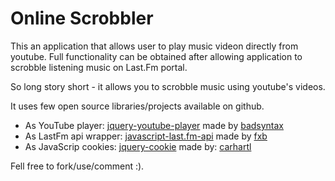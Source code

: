 Online Scrobbler
====================

This an application that allows user to play music videon directly from youtube.
Full functionality can be obtained after allowing application to scrobble listening music on Last.Fm portal.

So long story short - it allows you to scrobble music using youtube's videos.

It uses few open source libraries/projects available on github.

<ul>

<li>As YouTube player: <a href="https://github.com/badsyntax/jquery-youtube-player">jquery-youtube-player</a> made by <a href="https://github.com/badsyntax">badsyntax</a></li>
<li>As LastFm api wrapper: <a href="https://github.com/fxb/javascript-last.fm-api">javascript-last.fm-api</a> made by <a href="https://github.com/fxb">fxb</a></li>

<li>As JavaScrip cookies: <a href="https://github.com/carhartl/jquery-cookie">jquery-cookie</a> made by: <a href="https://github.com/carhartl">carhartl</a></li>

</ul>
Fell free to fork/use/comment :).
